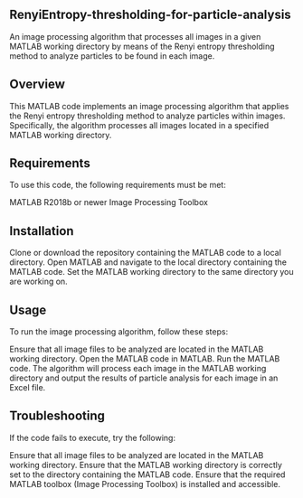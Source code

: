 ## RenyiEntropy-thresholding-for-particle-analysis
An image processing algorithm that processes all images in a given MATLAB working directory by means of the Renyi entropy thresholding method to analyze particles to be found in each image.


## Overview
This MATLAB code implements an image processing algorithm that applies the Renyi entropy thresholding method to analyze particles within images. Specifically, the algorithm processes all images located in a specified MATLAB working directory.

## Requirements
To use this code, the following requirements must be met:

MATLAB R2018b or newer
Image Processing Toolbox

## Installation
Clone or download the repository containing the MATLAB code to a local directory.
Open MATLAB and navigate to the local directory containing the MATLAB code.
Set the MATLAB working directory to the same directory you are working on.

## Usage
To run the image processing algorithm, follow these steps:

Ensure that all image files to be analyzed are located in the MATLAB working directory.
Open the MATLAB code in MATLAB.
Run the MATLAB code.
The algorithm will process each image in the MATLAB working directory and output the results of particle analysis for each image in an Excel file.

## Troubleshooting
If the code fails to execute, try the following:

Ensure that all image files to be analyzed are located in the MATLAB working directory.
Ensure that the MATLAB working directory is correctly set to the directory containing the MATLAB code.
Ensure that the required MATLAB toolbox (Image Processing Toolbox) is installed and accessible.
